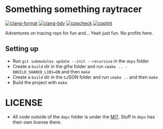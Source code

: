 # Something something raytracer

[![clang-format](https://github.com/h3nnn4n/raytracer-adventures/actions/workflows/clang-format-check.yml/badge.svg?branch=main)](https://github.com/h3nnn4n/raytracer-adventures/actions/workflows/clang-format-check.yml)
[![clang-tidy](https://github.com/h3nnn4n/raytracer-adventures/actions/workflows/clang-tidy.yml/badge.svg)](https://github.com/h3nnn4n/raytracer-adventures/actions/workflows/clang-tidy.yml)
[![cppcheck](https://github.com/h3nnn4n/raytracer-adventures/actions/workflows/cppcheck.yml/badge.svg)](https://github.com/h3nnn4n/raytracer-adventures/actions/workflows/cppcheck.yml)
[![cpplint](https://github.com/h3nnn4n/raytracer-adventures/actions/workflows/cpplint.yml/badge.svg)](https://github.com/h3nnn4n/raytracer-adventures/actions/workflows/cpplint.yml)

Adventures on tracing rays for fun and... Yeah just fun. No profits here.

## Setting up

- Run `git submodules update --init --recursive` in the `deps` folder
- Create a `build` dir in the glfw folder and run `cmake .. -DBUILD_SHARED_LIBS=ON` and then `make`
- Create a `build` dir in the cJSON folder and run `cmake ..` and then `make`
- Build the project with `make`

# LICENSE

- All code outside of the `deps` folder is under the [MIT](LICENSE). Stuff in `deps` has their own license there.
